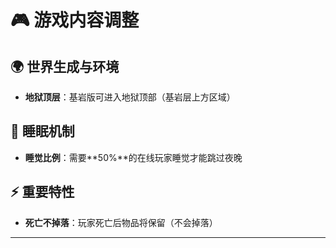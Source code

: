 # 🎮 游戏内容调整

## 🌍 世界生成与环境
- **地狱顶层**：基岩版可进入地狱顶部（基岩层上方区域）

## 🌙 睡眠机制  
- **睡觉比例**：需要**50%**的在线玩家睡觉才能跳过夜晚

## ⚡ 重要特性
- **死亡不掉落**：玩家死亡后物品将保留（不会掉落）

---